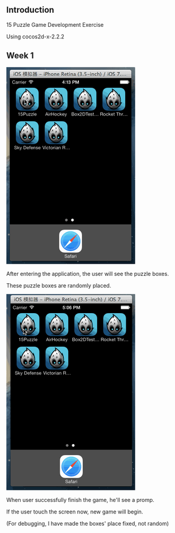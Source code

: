 ## Introduction
15 Puzzle Game Development Exercise

Using cocos2d-x-2.2.2

## Week 1
<img src="https://github.com/cliffzhaobupt/15Puzzle/raw/master/SampleGIF/basic_move.gif"/>

After entering the application, the user will see the puzzle boxes.

These puzzle boxes are randomly placed.

<img src="https://github.com/cliffzhaobupt/15Puzzle/raw/master/SampleGIF/finish_game.gif"/>

When user successfully finish the game, he'll see a promp.

If the user touch the screen now, new game will begin.

(For debugging, I have made the boxes' place fixed, not random)
